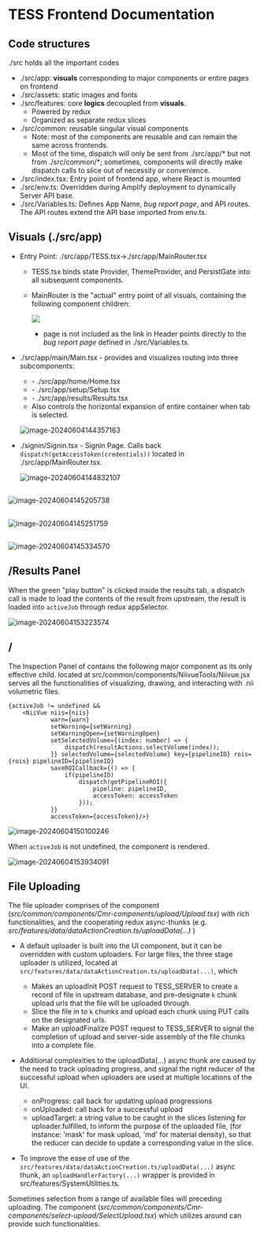 # TESS Frontend Documentation

## Code structures

./src holds all the important codes

* ./src/app: **visuals** corresponding to major components or entire pages on frontend
* ./src/assets: static images and fonts
* ./src/features: core **logics** decoupled from **visuals**. 
  * Powered by redux
  * Organized as separate redux slices
* ./src/common: reusable singular visual components
  * Note: most of the components are reusable and can remain the same across frontends. 
  * Most of the time, dispatch will only be sent from ./src/app/* but not from ./src/common/*; sometimes, components will directly make dispatch calls to slice out of necessity or convenience.
* ./src/index.tsx: Entry point of frontend app, where React is mounted
* ./src/env.ts: Overridden during Amplify deployment to dynamically Server API base.
* ./src/Variables.ts: Defines App Name, *bug report page*, and API routes. The API routes extend the API base imported from env.ts.

## Visuals (./src/app)

* Entry Point: ./src/app/TESS.tsx->./src/app/MainRouter.tsx

  * TESS.tsx binds state Provider, ThemeProvider, and PersistGate into all subsequent components. 

  * MainRouter is the "actual" entry point of all visuals, containing the following component children:

    ![](C:\Users\Quali\AppData\Roaming\Typora\typora-user-images\image-20240604143012553.png)

    * <BugReport/> page is not included as the link in Header points directly to the *bug report page* defined in ./src/Variables.ts.

* ./src/app/main/Main.tsx - provides and visualizes routing into three subcomponents: 

  * <Home/> - ./src/app/home/Home.tsx
  * <Setup/> -  ./src/app/setup/Setup.tsx
  * <Results/> -  ./src/app/results/Results.tsx
  * Also controls the horizontal expansion of entire container when <Results/> tab is selected.

  ![image-20240604144357163](C:\Users\Quali\AppData\Roaming\Typora\typora-user-images\image-20240604144357163.png)

* ./signin/Signin.tsx - Signin Page. Calls back `dispatch(getAccessToken(credentials))` located in ./src/app/MainRouter.tsx.

  ![image-20240604144832107](C:\Users\Quali\AppData\Roaming\Typora\typora-user-images\image-20240604144832107.png)

## <Home/>

![image-20240604145205738](C:\Users\Quali\AppData\Roaming\Typora\typora-user-images\image-20240604145205738.png)

## <Setup/>

![image-20240604145251759](C:\Users\Quali\AppData\Roaming\Typora\typora-user-images\image-20240604145251759.png)

## <Results/>

![image-20240604145334570](C:\Users\Quali\AppData\Roaming\Typora\typora-user-images\image-20240604145334570.png)

## <Results/>/Results Panel

When the green "play button" is clicked inside the results tab, a dispatch call is made to load the contents of the result from upstream, the result is loaded into `activeJob` through redux appSelector.

![image-20240604153223574](C:\Users\Quali\AppData\Roaming\Typora\typora-user-images\image-20240604153223574.png)

## <Results/>/<Niivue/>



The Inspection Panel of <Results/> contains the following major component as its only effective child. <Niivue/> located at src/common/components/NiivueTools/Niivue.jsx serves all the functionalities of visualizing, drawing, and interacting with .nii volumetric files. 

```tsx
{activeJob != undefined &&
    <NiiVue niis={niis}
            warn={warn}
            setWarning={setWarning}
            setWarningOpen={setWarningOpen}
            setSelectedVolume={(index: number) => {
                dispatch(resultActions.selectVolume(index));
            }} selectedVolume={selectedVolume} key={pipelineID} rois={rois} pipelineID={pipelineID}
            saveROICallback={() => {
                if(pipelineID)
                    dispatch(getPipelineROI({
                        pipeline: pipelineID,
                        accessToken: accessToken
                    }));
            }}
            accessToken={accessToken}/>}
```

![image-20240604150100246](C:\Users\Quali\AppData\Roaming\Typora\typora-user-images\image-20240604150100246.png)

When `activeJob` is not undefined, the <NiiVue/> component is rendered.

![image-20240604153934091](C:\Users\Quali\AppData\Roaming\Typora\typora-user-images\image-20240604153934091.png)

## File Uploading

The file uploader comprises of the <CMRUpload/> component (*src/common/components/Cmr-components/upload/Upload.tsx*) with rich functionalities, and the cooperating redux async-thunks (e.g.  *src/features/data/dataActionCreation.ts/uploadData(...)* )

* A default uploader is built into the UI component, but it can be overridden with custom uploaders. For large files, the three stage uploader is utilized, located at `src/features/data/dataActionCreation.ts/uploadData(...)`, which
  * Makes an uploadInit POST request to TESS_SERVER to create a record of file in upstream database, and pre-designate `k` chunk upload urls that the file will be uploaded through.
  * Slice the file in to `k` chunks and upload each chunk using PUT calls on the designated urls.
  * Make an uploadFinalize POST request to TESS_SERVER to signal the completion of upload and server-side assembly of the file chunks into a complete file.

* Additional complexities to the uploadData(...) async thunk are caused by the need to track uploading progress, and signal the right reducer of the successful upload when uploaders are used at multiple locations of the UI. 
  * onProgress: call back for updating upload progressions
  * onUploaded: call back for a successful upload
  * uploadTarget: a string value to be caught in the slices listening for uploader.fulfilled, to inform the purpose of the uploaded file, (for instance: 'mask' for mask upload, 'md' for material density), so that the reducer can decide to update a corresponding value in the slice.
* To improve the ease of use of the `src/features/data/dataActionCreation.ts/uploadData(...)` async thunk, an `uploadHandlerFactory(...)` wrapper is provided in src/features/SystemUtilities.ts.

Sometimes selection from a range of available files will preceding uploading. The <CMRSelectUpload/> component (*src/common/components/Cmr-components/select-upload/SelectUpload.tsx*) which utilizes around <CMRUpload/> can provide such functionalities.